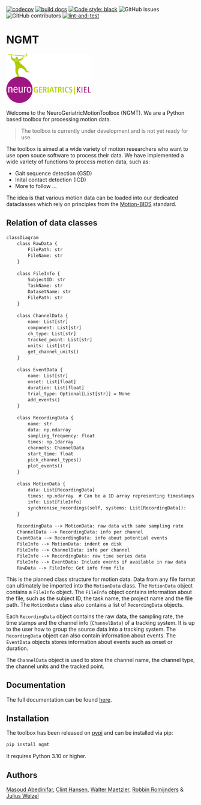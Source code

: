 [![codecov](https://codecov.io/gh/neurogeriatricskiel/NGMT/graph/badge.svg?token=L578RHZ699)](https://codecov.io/gh/neurogeriatricskiel/NGMT)
[![build docs](https://github.com/neurogeriatricskiel/NGMT/actions/workflows/mkdocs.yml/badge.svg)](https://github.com/neurogeriatricskiel/NGMT/actions/workflows/mkdocs.yml)
[![Code style: black](https://img.shields.io/badge/code%20style-black-000000.svg)](https://github.com/psf/black)
![GitHub issues](https://img.shields.io/github/issues-raw/neurogeriatricskiel/NGMT)
![GitHub contributors](https://img.shields.io/github/contributors/neurogeriatricskiel/NGMT)
[![lint-and-test](https://github.com/neurogeriatricskiel/NGMT/actions/workflows/test-and-lint.yml/badge.svg)](https://github.com/neurogeriatricskiel/NGMT/actions/workflows/test-and-lint.yml)

# NGMT
![NeurogeriatricsLogo](docs/ng_logo.png)

Welcome to the NeuroGeriatricMotionToolbox (NGMT). We are a Python based toolbox for processing motion data.

> The toolbox is currently under development and is not yet ready for use.

The toolbox is aimed at a wide variety of motion researchers who want to use open souce software to process their data.
We have implemented a wide variety of functions to process motion data, such as:
-   Gait sequence detection (GSD)
-   Inital contact detection (ICD)
-   More to follow ...

The idea is that various motion data can be loaded into our dedicated dataclasses which rely on principles from the [Motion-BIDS](https://bids-specification.readthedocs.io/en/latest/modality-specific-files/motion.html) standard.

## Relation of data classes
```mermaid
classDiagram
    class RawData {
        FilePath: str
        FileName: str
    }

    class FileInfo {
        SubjectID: str
        TaskName: str
        DatasetName: str
        FilePath: str
    }

    class ChannelData {
        name: List[str]
        component: List[str]
        ch_type: List[str]
        tracked_point: List[str]
        units: List[str]
        get_channel_units()
    }

    class EventData {
        name: List[str]
        onset: List[float]
        duration: List[float]
        trial_type: Optional[List[str]] = None
        add_events()
    }

    class RecordingData {
        name: str
        data: np.ndarray
        sampling_frequency: float
        times: np.1darray
        channels: ChannelData
        start_time: float
        pick_channel_types()
        plot_events()
    }

    class MotionData {
        data: List[RecordingData]
        times: np.ndarray  # Can be a 1D array representing timestamps
        info: List[FileInfo]
        synchronise_recordings(self, systems: List[RecordingData]):
    }

    RecordingData --> MotionData: raw data with same sampling rate
    ChannelData --> RecordingData: info per channel
    EventData --> RecordingData: info about potential events
    FileInfo --> MotionData: indent on disk
    FileInfo --> ChannelData: info per channel 
    FileInfo --> RecordingData: raw time series data
    FileInfo --> EventData: Include events if available in raw data
    RawData --> FileInfo: Get info from file
```

This is the planned class structure for motion data. Data from any file format can ultimately be imported into the `MotionData` class. The `MotionData` object contains a `FileInfo` object. The `FileInfo` object contains information about the file, such as the subject ID, the task name, the project name and the file path. The `MotionData` class also contains a list of `RecordingData` objects.

Each `RecordingData` object contains the raw data, the sampling rate, the time stamps and the channel info (`ChannelData`) of a tracking system. It is up to the user how to group the source data into a tracking system.
The `RecordingData` object can also contain information about events. The `EventData` objects stores information about events such as onset or duration.

The `ChannelData` object is used to store the channel name, the channel type, the channel units and the tracked point.

## Documentation
The full documentation can be found [here](https://neurogeriatricskiel.github.io/NGMT/).

## Installation
The toolbox has been released on [pypi](https://pypi.org/project/ngmt/) and can be installed via pip:
```bash
pip install ngmt
```
It requires Python 3.10 or higher.

## Authors

[Masoud Abedinifar](https://github.com/masoudabedinifar), [Clint Hansen](mailto:c.hansen@neurologie.uni-kiel.de), [Walter Maetzler](mailto:w.maetzler@neurologie.uni-kiel.de), [Robbin Romijnders](https://github.com/rmndrs89) & [Julius Welzel](https://github.com/JuliusWelzel)
